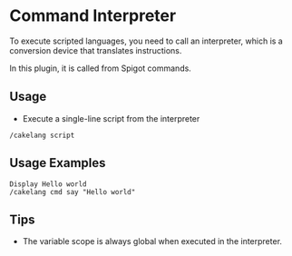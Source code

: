 # Command Interpreter
To execute scripted languages, you need to call an interpreter, which is a conversion device that translates instructions.

In this plugin, it is called from Spigot commands.

## Usage
- Execute a single-line script from the interpreter
```
/cakelang script
```

## Usage Examples
```
Display Hello world
/cakelang cmd say "Hello world"
```
## Tips
- The variable scope is always global when executed in the interpreter.